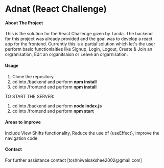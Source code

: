# Adnat (React Challenge)

<h4>About The Project</h4>

This is the solution for the React Challenge given by Tanda. The backend for this project was already provided and the goal was to develop a react app for the frontend. Currently this is a partial solution which let's the user perform basic functionlaities like Signup, Login, Logout, Create & Join an orgranisation, Edit an organitsaion or Leave an orgarnisation. 

<h4>Usage</h4>

1. Clone the repository.
2. cd into /backend and perform **npm install**
3. cd into /frontend and perform **npm install**

TO START THE SERVER:
1. cd into /backend and perform **node index.js**
2. cd into /frontend and perform **npm start**

<h4>Areas to improve</h4>
Include View Shifts functionality, Reduce the use of {useEffect}, Improve the navigation code

<h4>Contact</h4>
For further assistance contact [toshniwalsakshee2002@gmail.com]
